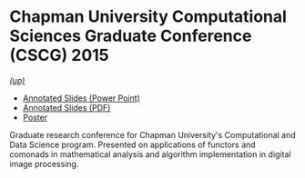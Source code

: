 Chapman University Computational Sciences Graduate Conference (CSCG) 2015
=========================================================================

*[(up)](http://talks.jle.im/. "Talks")*

-   [Annotated Slides (Power Point)](http://talks.jle.im/csgc-2015/csgc-functors-comonads-dip-slides.pptx "Annotated Slides (Power Point)")
-   [Annotated Slides (PDF)](http://talks.jle.im/csgc-2015/csgc-functors-comonads-dip-slides.pdf "Annotated Slides (PDF)")
-   [Poster](http://talks.jle.im/csgc-2015/csgc-functors-comonads-dip-poster.pdf "Poster")

Graduate research conference for Chapman University's Computational and
Data Science program. Presented on applications of functors and comonads
in mathematical analysis and algorithm implementation in digital image
processing.
